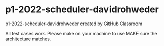 # p1-2022-scheduler-davidrohweder
p1-2022-scheduler-davidrohweder created by GitHub Classroom


All test cases work. Please make on your machine to use MAKE sure the architecture matches. 
